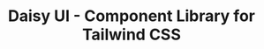 ---
layout: post.njk
title: "Daisy UI - Component Library for Tailwind CSS"
summary: "Tailwind is really just an engine for building components, but it doesn't include any components of it's own. Daisy UI uses Tailwind CSS and it gives you a set of components to build sites quicker. It installs as a Tailwind CSS plugin so it's easy to add to your existing project. Think of it as the missing Bootstrap-style link to Tailwind CSS."
thumb: "http://pixelprowess.com/i/2021-08-27_12-45-24.png"
links:
  - website: "https://go.raybo.org/5Y6Y"
category: shorts
tags: 
- external
---